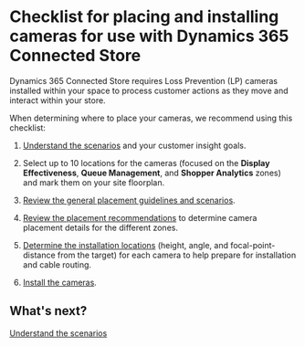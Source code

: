 

# Checklist for placing and installing cameras for use with Dynamics 365 Connected Store

Dynamics 365 Connected Store requires Loss Prevention (LP) cameras installed within your space to process customer actions as they 
move and interact within your store.

When determining where to place your cameras, we recommend using this checklist:

1. [Understand the scenarios](camera-placement-general.md) and your customer insight goals.

2. Select up to 10 locations for the cameras (focused on the **Display Effectiveness**, **Queue Management**, and **Shopper Analytics** zones) and mark them on your site floorplan.

3. [Review the general placement guidelines and scenarios](camera-placement-general.md).

4. [Review the placement recommendations](camera-placement-recommendations.md) to determine camera placement details for the different zones.

5. [Determine the installation locations](camera-placement-recommendations.md) (height, angle, and focal-point-distance from the target) for each camera to help prepare for installation and cable routing.

6. [Install the cameras](install-cameras.md).

## What's next?

[Understand the scenarios](camera-placement-general.md)
